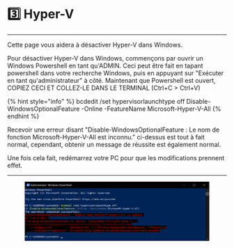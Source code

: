 # 3️⃣ Hyper-V

***

Cette page vous aidera à désactiver Hyper-V dans Windows.

Pour désactiver Hyper-V dans Windows, commençons par ouvrir un Windows Powershell en tant qu'ADMIN. Ceci peut être fait en tapant powershell dans votre recherche Windows, puis en appuyant sur "Exécuter en tant qu'administrateur" à côté. Maintenant que Powershell est ouvert, COPIEZ CECI ET COLLEZ-LE DANS LE TERMINAL (Ctrl+C > Ctrl+V)&#x20;

{% hint style="info" %}
bcdedit /set hypervisorlaunchtype off Disable-WindowsOptionalFeature -Online -FeatureName Microsoft-Hyper-V-All
{% endhint %}

Recevoir une erreur disant "Disable-WindowsOptionalFeature : Le nom de fonction Microsoft-Hyper-V-All est inconnu." ci-dessus est tout à fait normal, cependant, obtenir un message de réussite est également normal.

Une fois cela fait, redémarrez votre PC pour que les modifications prennent effet.

***

<figure><img src="../../.gitbook/assets/spaces_4ealdnDHwi2un9yaLwWN_uploads_TnSv4q8FkXykqX5t7Yd3_image (1).webp" alt=""><figcaption></figcaption></figure>
